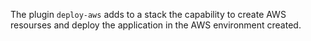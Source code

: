 The plugin `deploy-aws` adds to a stack the capability to create AWS resourses and deploy the application in the AWS environment created.
